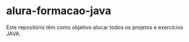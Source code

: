 # alura-formacao-java
Este repositório têm como objetivo alocar todos os projetos e exercícios JAVA. 

